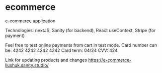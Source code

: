 # ecommerce

e-commerce application

Technologies: nextJS, Sanity (for backend), React useContext, Stripe (for payment)

Feel free to test online payments from cart in test mode. Card number can be: 4242 4242 4242 4242
Card term: 04/24 CVV: 424

Link for updating products and changes https://e-commerce-liushuk.sanity.studio/
